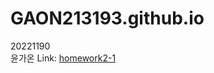 # GAON213193.github.io

20221190    
윤가온
Link: [homework2-1][homework2-1]

[homework2-1]: https://google.com "Go google"
